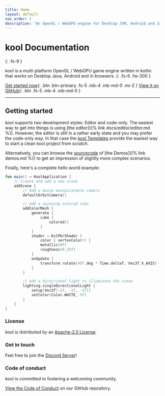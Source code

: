 ```yaml
---
title: Home
layout: default
nav_order: 1
description: "An OpenGL / WebGPU engine for Desktop JVM, Android and Javascript written in Kotlin."
---
```


# kool Documentation
{: .fs-9 }

kool is a multi-platform OpenGL / WebGPU game engine written in kotlin that works on Desktop Java, Android and in browsers.
{: .fs-6 .fw-300 }

[Get started now](#getting-started){: .btn .btn-primary .fs-5 .mb-4 .mb-md-0 .mr-2 }
[View it on GitHub][kool repo]{: .btn .fs-5 .mb-4 .mb-md-0 }

---

## Getting started

kool supports two development styles: Editor and code-only. The easiest way to get into things is using
[the editor]({% link docs/editor/editor.md %}). However, the editor is still in a rather early state and you may prefer
the code-only way. In that case the [kool Templates] provide the easiest way to start a clean kool project from scratch.

Alternatively, you can browse the
[sourcecode](https://github.com/kool-engine/kool/tree/main/kool-demo/src/commonMain/kotlin/de/fabmax/kool/demo) of
[the Demos]({% link demos.md %}) to get an impression of slightly more complex scenarios.

Finally, here's a complete hello world example:

```kotlin
fun main() = KoolApplication {
    // Create and add a new scene
    addScene {
        // Add a mouse manipulatable camera
        defaultOrbitCamera()

        // Add a spinning colored cube
        addColorMesh {
            generate {
                cube {
                    colored()
                }
            }
            shader = KslPbrShader {
                color { vertexColor() }
                metallic(0f)
                roughness(0.25f)
            }
            onUpdate {
                transform.rotate(45f.deg * Time.deltaT, Vec3f.X_AXIS)
            }
        }

        // Add a directional light to illuminate the scene
        lighting.singleDirectionalLight {
            setup(Vec3f(-1f, -1f, -1f))
            setColor(Color.WHITE, 5f)
        }
    }
}
```

### License

kool is distributed by an [Apache-2.0 License](https://github.com/kool-engine/kool/blob/main/LICENSE).

### Get in touch

Feel free to join the [Discord Server](https://discord.gg/GvsJj2Pk3K)!

### Code of conduct

kool is committed to fostering a welcoming community.

[View the Code of Conduct](https://github.com/kool-engine/kool/blob/main/CODE_OF_CONDUCT.md) on our GitHub repository.

[kool repo]: https://github.com/kool-engine/kool
[kool Templates]: https://github.com/kool-engine/kool-templates